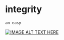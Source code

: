 # integrity
	an easy 
	
[![IMAGE ALT TEXT HERE](https://img.youtube.com/vi/U22dJD20SWA&t/0.jpg)](https://www.youtube.com/watch?v=U22dJD20SWA&t)
